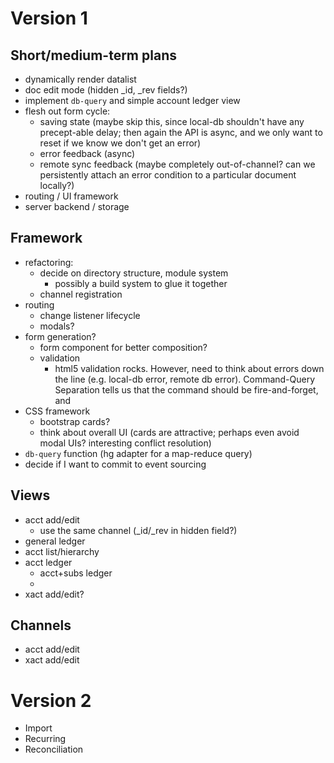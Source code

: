 Version 1
=========

Short/medium-term plans
-----------------------

- dynamically render datalist
- doc edit mode (hidden _id, _rev fields?)
- implement `db-query` and simple account ledger view
- flesh out form cycle:
  - saving state (maybe skip this, since local-db shouldn't have any precept-able delay; then again the API is async, and we only want to reset if we know we don't get an error)
  - error feedback (async)
  - remote sync feedback (maybe completely out-of-channel? can we persistently attach an error condition to a particular document locally?)
- routing / UI framework
- server backend / storage

Framework
---------

- refactoring:
  - decide on directory structure, module system
    - possibly a build system to glue it together
  - channel registration
- routing
  - change listener lifecycle
  - modals?
- form generation?
  - form component for better composition?
  - validation
    - html5 validation rocks. However, need to think about errors down the line (e.g. local-db error, remote db error). Command-Query Separation tells us that the command should be fire-and-forget, and 
- CSS framework
  - bootstrap cards?
  - think about overall UI (cards are attractive; perhaps even avoid modal UIs? interesting conflict resolution)
- `db-query` function (hg adapter for a map-reduce query)
- decide if I want to commit to event sourcing

Views
-----

- acct add/edit
  - use the same channel (_id/_rev in hidden field?)
- general ledger
- acct list/hierarchy
- acct ledger
  - acct+subs ledger
  - 
- xact add/edit?

Channels
--------

- acct add/edit
- xact add/edit

Version 2
=========

- Import
- Recurring
- Reconciliation
